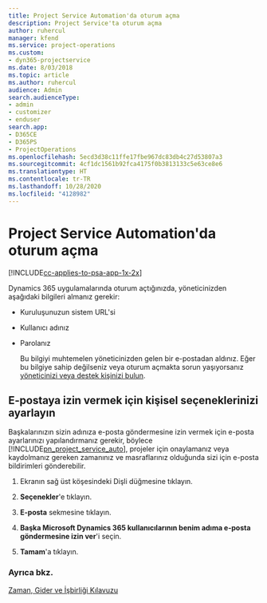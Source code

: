 ```yaml
---
title: Project Service Automation'da oturum açma
description: Project Service'ta oturum açma
author: ruhercul
manager: kfend
ms.service: project-operations
ms.custom:
- dyn365-projectservice
ms.date: 8/03/2018
ms.topic: article
ms.author: ruhercul
audience: Admin
search.audienceType:
- admin
- customizer
- enduser
search.app:
- D365CE
- D365PS
- ProjectOperations
ms.openlocfilehash: 5ecd3d38c11ffe17fbe967dc83db4c27d53807a3
ms.sourcegitcommit: 4cf1dc1561b92fca4175f0b3813133c5e63ce8e6
ms.translationtype: HT
ms.contentlocale: tr-TR
ms.lasthandoff: 10/28/2020
ms.locfileid: "4128982"
---
```

# <a name="sign-in-to-project-service-automation"></a>Project Service Automation'da oturum açma

[!INCLUDE[cc-applies-to-psa-app-1x-2x](../includes/cc-applies-to-psa-app-1x-2x.md)]

Dynamics 365 uygulamalarında oturum açtığınızda, yöneticinizden aşağıdaki bilgileri almanız gerekir:  
  
- Kuruluşunuzun sistem URL'si  
  
- Kullanıcı adınız  
  
- Parolanız  
  
  Bu bilgiyi muhtemelen yöneticinizden gelen bir e-postadan aldınız. Eğer bu bilgiye sahip değilseniz veya oturum açmakta sorun yaşıyorsanız [yöneticinizi veya destek kişinizi bulun](https://docs.microsoft.com/dynamics365/customerengagement/on-premises/basics/find-administrator-support).  
  
## <a name="set-your-personal-options-to-allow-email"></a>E-postaya izin vermek için kişisel seçeneklerinizi ayarlayın  
 Başkalarınızın sizin adınıza e-posta göndermesine izin vermek için e-posta ayarlarınızı yapılandırmanız gerekir, böylece [!INCLUDE[pn_project_service_auto](../includes/pn-project-service-auto.md)], projeler için onaylamanız veya kaydolmanız gereken zamanınız ve masraflarınız olduğunda sizi için e-posta bildirimleri gönderebilir.  
  
1.  Ekranın sağ üst köşesindeki Dişli düğmesine tıklayın.  
  
2.  **Seçenekler**'e tıklayın.  
  
3.  **E-posta** sekmesine tıklayın.  
  
4.  **Başka Microsoft Dynamics 365 kullanıcılarının benim adıma e-posta göndermesine izin ver**'i seçin.  
  
5.  **Tamam**'a tıklayın.  
  
### <a name="see-also"></a>Ayrıca bkz.  
 [Zaman, Gider ve İşbirliği Kılavuzu](../psa/time-expense-collaboration-guide.md)
